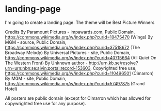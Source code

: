 # landing-page
I'm going to create a landing page. The theme will be Best Picture Winners.

Credits
By Paramount Pictures - impawards.com, Public Domain, https://commons.wikimedia.org/w/index.php?curid=10475470 (Wings)
By MGM - source, Public Domain, https://commons.wikimedia.org/w/index.php?curid=37518672 (The Broadway Melody)
By Universal Pictures - site, Public Domain, https://commons.wikimedia.org/w/index.php?curid=40715664 (All Quiet On The Western Front)
By Unknown author - http://urn.kb.se/resolve?urn=urn:nbn:se:alvin:portal:record-153603, Copyrighted free use, https://commons.wikimedia.org/w/index.php?curid=110496501 (Cimarron)
By MGM - site, Public Domain, https://commons.wikimedia.org/w/index.php?curid=57497875 (Grand Hotel)

All posters are public domain (except for Cimarron which has allowed for copywrighted free use for any purpose).
